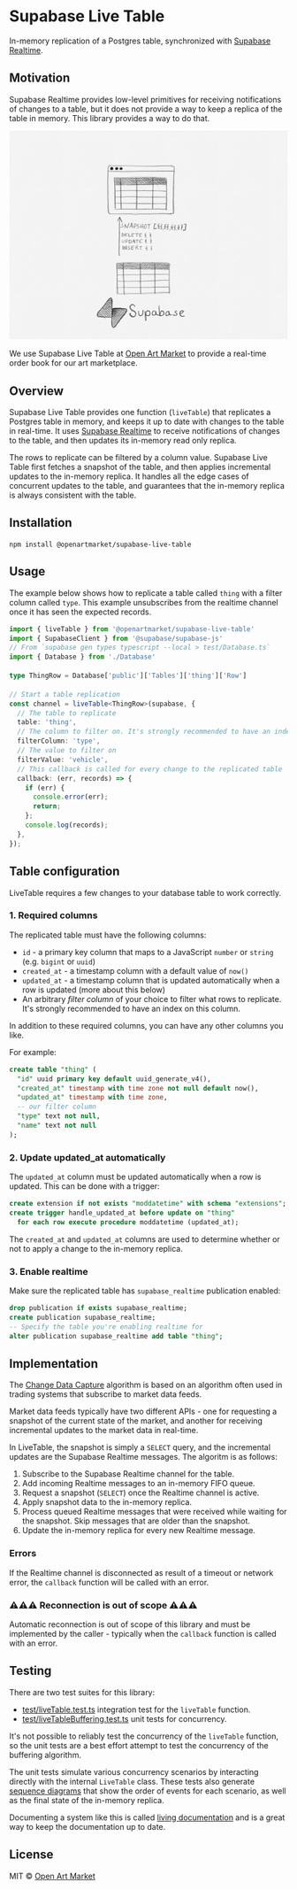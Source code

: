 # Supabase Live Table

In-memory replication of a Postgres table, synchronized with [Supabase Realtime](https://supabase.com/docs/guides/realtime).

## Motivation

Supabase Realtime provides low-level primitives for receiving notifications of changes to a table, but it does not provide a way to keep a replica of the table in memory. This library provides a way to do that.

![Supabase Live Table](docs/supabase-live-table.png)

We use Supabase Live Table at [Open Art Market](https://openartmarket.com) to provide a real-time order book for our art marketplace.

## Overview

Supabase Live Table provides one function (`liveTable`) that replicates a Postgres table in memory, and keeps it up to date with changes to the table in real-time. It uses [Supabase Realtime](https://supabase.com/docs/guides/realtime) to receive notifications of changes to the table, and then updates its in-memory read only replica.

The rows to replicate can be filtered by a column value. Supabase Live Table first fetches a snapshot of the table, and then applies incremental updates to the in-memory replica. It handles all the edge cases of concurrent updates to the table, and guarantees that the in-memory replica is always consistent with the table.

## Installation

    npm install @openartmarket/supabase-live-table

## Usage

The example below shows how to replicate a table called `thing` with a filter column called `type`.
This example unsubscribes from the realtime channel once it has seen the expected records.

```typescript
import { liveTable } from '@openartmarket/supabase-live-table'
import { SupabaseClient } from '@supabase/supabase-js'
// From `supabase gen types typescript --local > test/Database.ts`
import { Database } from './Database'

type ThingRow = Database['public']['Tables']['thing']['Row']

// Start a table replication
const channel = liveTable<ThingRow>(supabase, {
  // The table to replicate
  table: 'thing',
  // The column to filter on. It's strongly recommended to have an index on this column.
  filterColumn: 'type',
  // The value to filter on
  filterValue: 'vehicle',
  // This callback is called for every change to the replicated table
  callback: (err, records) => {
    if (err) {
      console.error(err);
      return;
    };
    console.log(records);
  },
});
```

## Table configuration

LiveTable requires a few changes to your database table to work correctly.

### 1. Required columns

The replicated table must have the following columns:

* `id` - a primary key column that maps to a JavaScript `number` or `string` (e.g. `bigint` or `uuid`)
* `created_at` - a timestamp column with a default value of `now()`
* `updated_at` - a timestamp column that is updated automatically when a row is updated (more about this below)
* An arbitrary *filter column* of your choice to filter what rows to replicate. It's strongly recommended to have an index on this column.

In addition to these required columns, you can have any other columns you like.

For example:

```sql
create table "thing" (
  "id" uuid primary key default uuid_generate_v4(),
  "created_at" timestamp with time zone not null default now(),
  "updated_at" timestamp with time zone,
  -- our filter column
  "type" text not null,
  "name" text not null
);
```

### 2. Update updated_at automatically

The `updated_at` column must be updated automatically when a row is updated. This can be done with a trigger:

```sql
create extension if not exists "moddatetime" with schema "extensions";
create trigger handle_updated_at before update on "thing"
  for each row execute procedure moddatetime (updated_at);
```

The `created_at` and `updated_at` columns are used to determine whether or not to apply a change to the in-memory replica.

### 3. Enable realtime

Make sure the replicated table has `supabase_realtime` publication enabled:

```sql 
drop publication if exists supabase_realtime; 
create publication supabase_realtime; 
-- Specify the table you're enabling realtime for 
alter publication supabase_realtime add table "thing";
```

## Implementation

The [Change Data Capture](https://en.wikipedia.org/wiki/Change_data_capture) algorithm is based on
an algorithm often used in trading systems that subscribe to market data feeds.

Market data feeds typically have two different APIs - one for requesting a snapshot of the current state of the market, and another for receiving incremental updates to the market data in real-time.

In LiveTable, the snapshot is simply a `SELECT` query, and the incremental updates are the Supabase Realtime messages.
The algoritm is as follows:

1. Subscribe to the Supabase Realtime channel for the table.
2. Add incoming Realtime messages to an in-memory FIFO queue.
3. Request a snapshot (`SELECT`) once the Realtime channel is active.
4. Apply snapshot data to the in-memory replica.
5. Process queued Realtime messages that were received while waiting for the snapshot. Skip messages that are older than the snapshot.
6. Update the in-memory replica for every new Realtime message.

### Errors

If the Realtime channel is disconnected as result of a timeout or network error, the `callback` function will be called with an error.

### ⚠️⚠️⚠️ Reconnection is out of scope ⚠️⚠️⚠️ 

Automatic reconnection is out of scope of this library and must be implemented by the caller - typically when the `callback` function is called with an error.

## Testing

There are two test suites for this library:

* [test/liveTable.test.ts](test/liveTable.test.ts) integration test for the `liveTable` function.
* [test/liveTableBuffering.test.ts](test/liveTableBuffering.test.ts) unit tests for concurrency.

It's not possible to reliably test the concurrency of the `liveTable` function, so the unit tests are a best effort attempt to test the concurrency of the buffering algorithm.

The unit tests simulate various concurrency scenarios by interacting directly with the internal `LiveTable` class.
These tests also generate [sequence diagrams](/docs/sequence-diagrams/) that show the order of events for each scenario, as well as the final state of the in-memory replica.

Documenting a system like this is called [living documentation](https://www.amazon.co.uk/Living-Documentation-Cyrille-Martraire/dp/0134689321) and is a great way to keep the documentation up to date.

## License

MIT © [Open Art Market](https://openartmarket.com)
